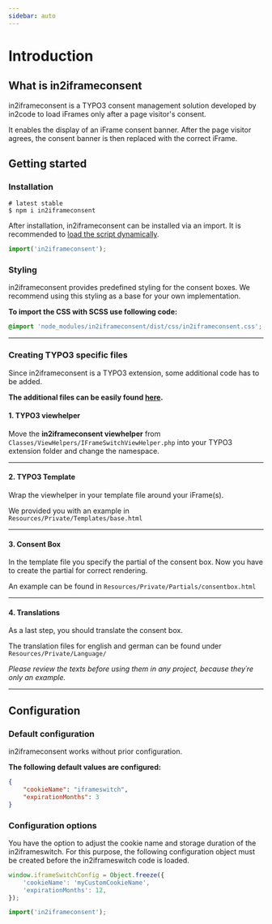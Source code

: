 ```yaml
---
sidebar: auto
---
```


# Introduction

## What is in2iframeconsent

in2iframeconsent is a TYPO3 consent management solution developed by in2code to load iFrames only after a page visitor's consent.

It enables the display of an iFrame consent banner. After the page visitor agrees, the consent banner is then replaced with the correct iFrame.

## Getting started

### Installation

```shell
# latest stable
$ npm i in2iframeconsent
```

After installation, in2iframeconsent can be installed via an import. It is recommended to [load the script dynamically](../examples/README.md#dynamic-import).
```js
import('in2iframeconsent');
```

### Styling
in2iframeconsent provides predefined styling for the consent boxes. We recommend using this styling as a base for your own implementation.

**To import the CSS with SCSS use following code:**

```scss
@import 'node_modules/in2iframeconsent/dist/css/in2iframeconsent.css';
```

---


### Creating TYPO3 specific files

Since in2iframeconsent is a TYPO3 extension, some additional code has to be added.

**The additional files can be easily found [here](https://github.com/in2code-de/in2iframeconsent/tree/develop/docs/.downloads/extension).**

#### 1. TYPO3 viewhelper
Move the **in2iframeconsent viewhelper** from ```Classes/ViewHelpers/IFrameSwitchViewHelper.php``` into your TYPO3 extension folder and change the namespace.

---

#### 2. TYPO3 Template
Wrap the viewhelper in your template file around your iFrame(s). 

We provided you with an example in ```Resources/Private/Templates/base.html```

---

#### 3. Consent Box
In the template file you specify the partial of the consent box.
Now you have to create the partial for correct rendering.

An example can be found in ```Resources/Private/Partials/consentbox.html```

---

#### 4. Translations
As a last step, you should translate the consent box.

The translation files for english and german can be found under ```Resources/Private/Language/```

*Please review the texts before using them in any project,
because they´re only an example.*

---

## Configuration

### Default configuration
in2iframeconsent works without prior configuration.

**The following default values are configured:**

```json
{
    "cookieName": "iframeswitch",
    "expirationMonths": 3
}
```

### Configuration options

You have the option to adjust the cookie name and storage duration of the in2iframeswitch.
For this purpose, the following configuration object must be created before the in2iframeswitch code is loaded.

```js
window.iframeSwitchConfig = Object.freeze({
    'cookieName': 'myCustomCookieName',
    'expirationMonths': 12,
});

import('in2iframeconsent');
```
